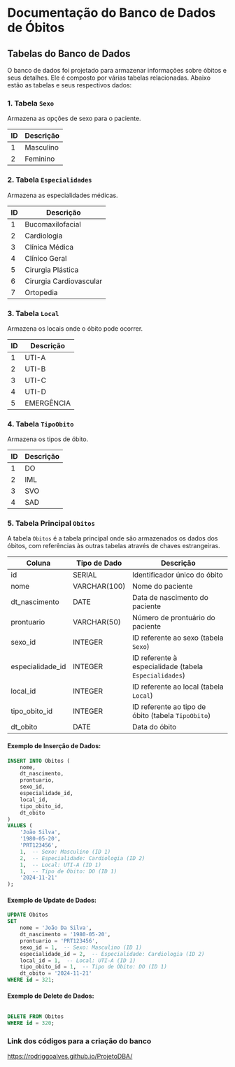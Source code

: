 # Documentação do Banco de Dados de Óbitos

## Tabelas do Banco de Dados

O banco de dados foi projetado para armazenar informações sobre óbitos e seus detalhes. Ele é composto por várias tabelas relacionadas. Abaixo estão as tabelas e seus respectivos dados:

### 1. Tabela `Sexo`

Armazena as opções de sexo para o paciente.

| ID  | Descrição   |
| --- | ----------- |
| 1   | Masculino   |
| 2   | Feminino    |

### 2. Tabela `Especialidades`

Armazena as especialidades médicas.

| ID  | Descrição              |
| --- | ---------------------- |
| 1   | Bucomaxilofacial       |
| 2   | Cardiologia            |
| 3   | Clínica Médica         |
| 4   | Clínico Geral          |
| 5   | Cirurgia Plástica      |
| 6   | Cirurgia Cardiovascular|
| 7   | Ortopedia              |

### 3. Tabela `Local`

Armazena os locais onde o óbito pode ocorrer.

| ID  | Descrição  |
| --- | ---------- |
| 1   | UTI-A      |
| 2   | UTI-B      |
| 3   | UTI-C      |
| 4   | UTI-D      |
| 5   | EMERGÊNCIA |

### 4. Tabela `TipoObito`

Armazena os tipos de óbito.

| ID  | Descrição |
| --- | --------- |
| 1   | DO        |
| 2   | IML       |
| 3   | SVO       |
| 4   | SAD       |

### 5. Tabela Principal `Obitos`

A tabela `Obitos` é a tabela principal onde são armazenados os dados dos óbitos, com referências às outras tabelas através de chaves estrangeiras.

| Coluna              | Tipo de Dado | Descrição |
| ------------------- | ------------ | --------- |
| id                  | SERIAL       | Identificador único do óbito |
| nome                | VARCHAR(100) | Nome do paciente |
| dt_nascimento       | DATE         | Data de nascimento do paciente |
| prontuario          | VARCHAR(50)  | Número de prontuário do paciente |
| sexo_id             | INTEGER      | ID referente ao sexo (tabela `Sexo`) |
| especialidade_id    | INTEGER      | ID referente à especialidade (tabela `Especialidades`) |
| local_id            | INTEGER      | ID referente ao local (tabela `Local`) |
| tipo_obito_id       | INTEGER      | ID referente ao tipo de óbito (tabela `TipoObito`) |
| dt_obito            | DATE         | Data do óbito |

#### Exemplo de Inserção de Dados:

```sql
INSERT INTO Obitos (
    nome, 
    dt_nascimento, 
    prontuario, 
    sexo_id, 
    especialidade_id, 
    local_id, 
    tipo_obito_id, 
    dt_obito
)
VALUES (
    'João Silva', 
    '1980-05-20', 
    'PRT123456', 
    1,  -- Sexo: Masculino (ID 1)
    2,  -- Especialidade: Cardiologia (ID 2)
    1,  -- Local: UTI-A (ID 1)
    1,  -- Tipo de Óbito: DO (ID 1)
    '2024-11-21'
);
```

#### Exemplo de Update de Dados:

```sql
UPDATE Obitos
SET 
    nome = 'João Da Silva', 
    dt_nascimento = '1980-05-20', 
    prontuario = 'PRT123456', 
    sexo_id = 1,  -- Sexo: Masculino (ID 1)
    especialidade_id = 2,  -- Especialidade: Cardiologia (ID 2)
    local_id = 1,  -- Local: UTI-A (ID 1)
    tipo_obito_id = 1,  -- Tipo de Óbito: DO (ID 1)
    dt_obito = '2024-11-21'
WHERE id = 321;
```
#### Exemplo de Delete de Dados:

```sql

DELETE FROM Obitos
WHERE id = 320;

```

### Link dos códigos para a criação do banco 

https://rodriggoalves.github.io/ProjetoDBA/